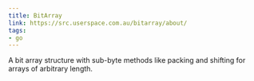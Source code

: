 ```yaml
---
title: BitArray
link: https://src.userspace.com.au/bitarray/about/
tags:
- go
---
```


A bit array structure with sub-byte methods like packing and shifting for
arrays of arbitrary length.
